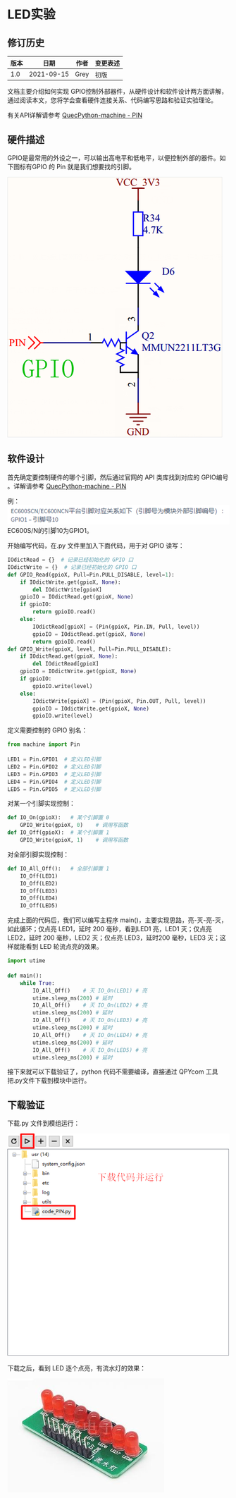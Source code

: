 # LED实验

## 修订历史

| 版本 | 日期       | 作者 | 变更表述 |
| ---- | ---------- | ---- | -------- |
| 1.0  | 2021-09-15 | Grey | 初版     |

文档主要介绍如何实现 GPIO控制外部器件，从硬件设计和软件设计两方面讲解，通过阅读本文，您将学会查看硬件连接关系、代码编写思路和验证实验理论。

有关API详解请参考 [QuecPython-machine - PIN](https://python.quectel.com/wiki/#/zh-cn/api/QuecPythonClasslib?id=pin)



## 硬件描述

GPIO是最常用的外设之一，可以输出高电平和低电平，以便控制外部的器件。如下图标有GPIO 的 Pin 就是我们想要找的引脚。

![media_PIN_1](media/media_PIN_1.jpg)



## 软件设计

首先确定要控制硬件的哪个引脚，然后通过官网的 API 类库找到对应的 GPIO编号 。详解请参考 [QuecPython-machine - PIN](https://python.quectel.com/wiki/#/zh-cn/api/QuecPythonClasslib?id=pin)

例： ![media_PIN_2](media/media_PIN_2.jpg)EC600S/N的引脚10为GPIO1。

开始编写代码，在.py 文件里加入下面代码，用于对 GPIO 读写：

```python
IOdictRead = {}  # 记录已经初始化的 GPIO 口
IOdictWrite = {}  # 记录已经初始化的 GPIO 口
def GPIO_Read(gpioX, Pull=Pin.PULL_DISABLE, level=1):
	if IOdictWrite.get(gpioX, None):
    	del IOdictWrite[gpioX]
    gpioIO = IOdictRead.get(gpioX, None) 
    if gpioIO:
    	return gpioIO.read()
    else:
        IOdictRead[gpioX] = (Pin(gpioX, Pin.IN, Pull, level)) 
        gpioIO = IOdictRead.get(gpioX, None)
		return gpioIO.read()
def GPIO_Write(gpioX, level, Pull=Pin.PULL_DISABLE):
    if IOdictRead.get(gpioX, None):
    	del IOdictRead[gpioX]
    gpioIO = IOdictWrite.get(gpioX, None) 
    if gpioIO:
    	gpioIO.write(level)
    else:
        IOdictWrite[gpioX] = (Pin(gpioX, Pin.OUT, Pull, level)) 
        gpioIO = IOdictWrite.get(gpioX, None)
		gpioIO.write(level)
```

定义需要控制的 GPIO 别名：

```python
from machine import Pin

LED1 = Pin.GPIO1  # 定义LED引脚
LED2 = Pin.GPIO2  # 定义LED引脚
LED3 = Pin.GPIO3  # 定义LED引脚
LED4 = Pin.GPIO4  # 定义LED引脚
LED5 = Pin.GPIO5  # 定义LED引脚
```

对某一个引脚实现控制：

```python
def IO_On(gpioX):	# 某个引脚置 0
	GPIO_Write(gpioX, 0)	# 调用写函数
def IO_Off(gpioX):	# 某个引脚置 1
	GPIO_Write(gpioX, 1)	# 调用写函数

```

对全部引脚实现控制：

```python
def IO_All_Off():	# 全部引脚置 1
    IO_Off(LED1)
    IO_Off(LED2)
    IO_Off(LED3)
    IO_Off(LED4)
    IO_Off(LED5)

```

完成上面的代码后，我们可以编写主程序
main()，主要实现思路，亮-灭-亮-灭，如此循环；仅点亮 LED1，延时 200 毫秒，看到LED1 亮，LED1 灭；仅点亮 LED2，延时 200 毫秒，LED2 灭；仅点亮 LED3，延时200 毫秒，LED3 灭；这样就能看到 LED 轮流点亮的效果。

```python
import utime

def main():
    while True:
        IO_All_Off()	# 灭 IO_On(LED1)	# 亮
        utime.sleep_ms(200)	# 延时
        IO_All_Off()	# 灭 IO_On(LED2)	# 亮
        utime.sleep_ms(200)	# 延时
        IO_All_Off()	# 灭 IO_On(LED3)	# 亮
        utime.sleep_ms(200)	# 延时
        IO_All_Off()	# 灭 IO_On(LED4)	# 亮
        utime.sleep_ms(200)	# 延时
        IO_All_Off()	# 灭 IO_On(LED5)	# 亮
        utime.sleep_ms(200)	# 延时
```

接下来就可以下载验证了，python 代码不需要编译，直接通过 QPYcom 工具把.py文件下载到模块中运行。



## 下载验证

下载.py 文件到模组运行：

![media_PIN_3](media/media_PIN_3.jpg)

下载之后，看到 LED 逐个点亮，有流水灯的效果：

![media_PIN_4](media/media_PIN_4.jpg)


